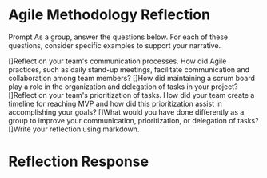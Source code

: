 # Agile Methodology Reflection
Prompt
As a group, answer the questions below. For each of these questions, consider specific examples to support your narrative.

[]Reflect on your team's communication processes. How did Agile practices, such as daily stand-up meetings, facilitate communication and collaboration among team members?
[]How did maintaining a scrum board play a role in the organization and delegation of tasks in your project?
[]Reflect on your team's prioritization of tasks. How did your team create a timeline for reaching MVP and how did this prioritization assist in accomplishing your goals?
[]What would you have done differently as a group to improve your communication, prioritization, or delegation of tasks?
[]Write your reflection using markdown.

# Reflection Response
